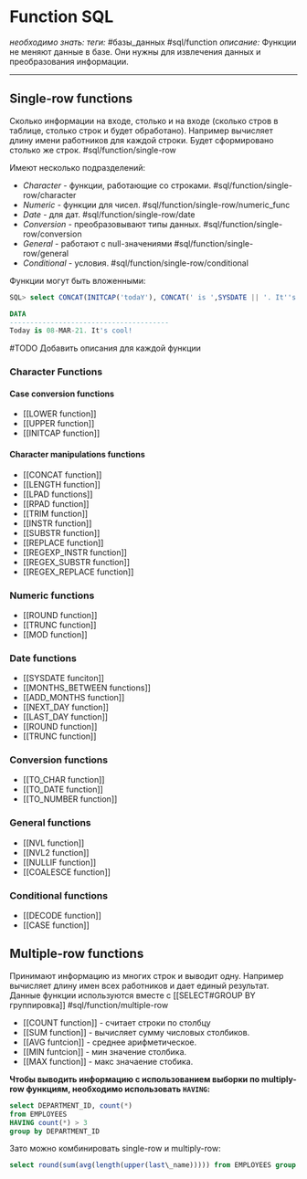  # Function SQL
*необходимо знать:*
*теги:* #базы_данных #sql/function 
*описание:* Функции не меняют данные в базе. Они нужны для извлечения данных и преобразования информации.

---

## Single-row functions 
Сколько информации на входе, столько и на входе (сколько стров в таблице, столько строк и будет обработано). Например вычисляет длину имени работников для каждой строки. Будет сформировано столько же строк.
#sql/function/single-row

Имеют несколько подразделений:
- *Character* - функции, работающие со строками. #sql/function/single-row/character
- *Numeric* - функции для чисел. #sql/function/single-row/numeric_func
- *Date* - для дат. #sql/function/single-row/date
- *Conversion* - преобразовывают типы данных. #sql/function/single-row/conversion
- *General* - работают с null-значениями #sql/function/single-row/general
- *Conditional* - условия. #sql/function/single-row/conditional

Функции могут быть вложенными:
```sql
SQL> select CONCAT(INITCAP('todaY'), CONCAT(' is ',SYSDATE || '. It''s cool!')) data from dual;

DATA
---------------------------------------
Today is 08-MAR-21. It's cool!
```

#TODO Добавить описания для каждой функции
### Character Functions
#### Case conversion functions
- [[LOWER function]]
- [[UPPER function]]
- [[INITCAP function]]
#### Character manipulations functions
- [[CONCAT function]]
- [[LENGTH function]]
- [[LPAD functions]]
- [[RPAD function]]
- [[TRIM function]]
- [[INSTR function]]
- [[SUBSTR function]]
- [[REPLACE function]]
- [[REGEXP_INSTR function]]
- [[REGEX_SUBSTR function]]
- [[REGEX_REPLACE function]]

### Numeric functions
- [[ROUND function]]
- [[TRUNC function]]
- [[MOD function]]
### Date functions
- [[SYSDATE funciton]]
- [[MONTHS_BETWEEN functions]]
- [[ADD_MONTHS function]]
- [[NEXT_DAY function]]
- [[LAST_DAY function]]
- [[ROUND function]]
- [[TRUNC function]]
### Conversion functions
- [[TO_CHAR function]]
- [[TO_DATE function]]
- [[TO_NUMBER function]]

### General functions
- [[NVL function]]
- [[NVL2 function]]
- [[NULLIF function]]
- [[COALESCE function]]

### Conditional functions
- [[DECODE function]]
- [[CASE function]]

## Multiple-row functions
Принимают информацию из многих строк и выводит одну. Например вычисляет длину имен всех работников и дает единый результат. Данные функции используются вместе с  [[SELECT#GROUP BY группировка]]
#sql/function/multiple-row

- [[COUNT function]] - считает строки по столбцу
- [[SUM function]] - вычисляет сумму числовых столбиков.
- [[AVG funtcion]] - среднее арифметическое.
- [[MIN funtcion]] - мин значение столбика.
- [[MAX function]] - макс значаение стобика.

**Чтобы выводить информацию с использованием выборки по multiply-row функциям, необходимо использовать `HAVING`:**
```sql
select DEPARTMENT_ID, count(*)  
from EMPLOYEES  
HAVING count(*) > 3  
group by DEPARTMENT_ID
```

Зато можно комбинировать single-row и multiply-row:
```sql
select round(sum(avg(length(upper(last\_name))))) from EMPLOYEES group by DEPARTMENT\_ID;
```
 